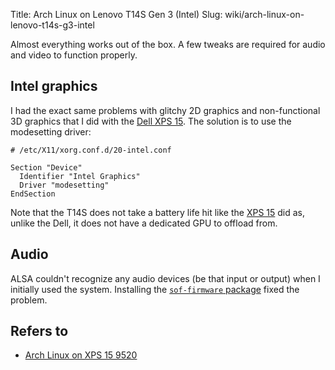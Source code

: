 Title: Arch Linux on Lenovo T14S Gen 3 (Intel)
Slug: wiki/arch-linux-on-lenovo-t14s-g3-intel

Almost everything works out of the box. A few tweaks are required for audio and
video to function properly.

## Intel graphics
I had the exact same problems with glitchy 2D graphics and non-functional 3D
graphics that I did with the [Dell XPS 15]({filename}xps15.md). The solution
is to use the modesetting driver:

```
# /etc/X11/xorg.conf.d/20-intel.conf

Section "Device"
  Identifier "Intel Graphics"
  Driver "modesetting"
EndSection
```

Note that the T14S does not take a battery life hit like the [XPS
15]({filename}xps15.md) did as, unlike the Dell, it does not have a dedicated
GPU to offload from.

## Audio
ALSA couldn't recognize any audio devices (be that input or output) when I
initially used the system. Installing the
[`sof-firmware` package](https://archlinux.org/packages/?name=sof-firmware)
fixed the problem.



## Refers to

* [Arch Linux on XPS 15 9520]({filename}xps15.md)
